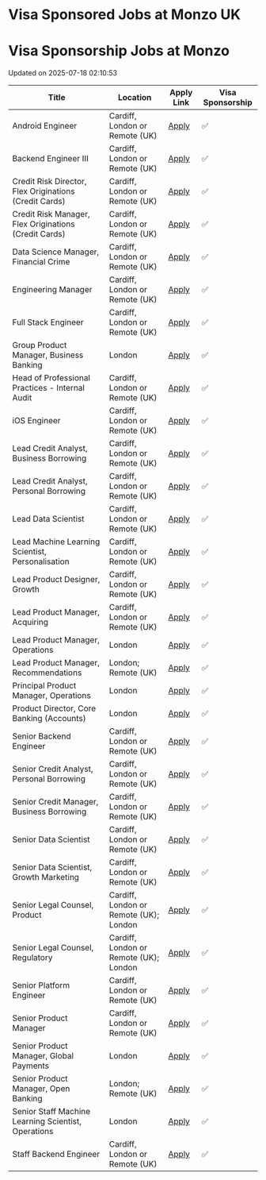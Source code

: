 # Visa Sponsored Jobs at Monzo UK



<!-- START OF JOB LISTINGS -->
# Visa Sponsorship Jobs at Monzo
Updated on 2025-07-18 02:10:53

| Title | Location | Apply Link | Visa Sponsorship |
|-------|----------|------------|------------------|
| Android Engineer | Cardiff, London or Remote (UK) | [Apply](https://job-boards.greenhouse.io/monzo/jobs/2578107) | ✅ |
| Backend Engineer III  | Cardiff, London or Remote (UK) | [Apply](https://job-boards.greenhouse.io/monzo/jobs/6635595) | ✅ |
| Credit Risk Director, Flex Originations (Credit Cards) | Cardiff, London or Remote (UK) | [Apply](https://job-boards.greenhouse.io/monzo/jobs/6893542) | ✅ |
| Credit Risk Manager, Flex Originations (Credit Cards) | Cardiff, London or Remote (UK) | [Apply](https://job-boards.greenhouse.io/monzo/jobs/6939370) | ✅ |
| Data Science Manager,  Financial Crime  | Cardiff, London or Remote (UK) | [Apply](https://job-boards.greenhouse.io/monzo/jobs/5758065) | ✅ |
| Engineering Manager | Cardiff, London or Remote (UK) | [Apply](https://job-boards.greenhouse.io/monzo/jobs/5018066) | ✅ |
| Full Stack Engineer | Cardiff, London or Remote (UK) | [Apply](https://job-boards.greenhouse.io/monzo/jobs/7061954) | ✅ |
| Group Product Manager, Business Banking | London | [Apply](https://job-boards.greenhouse.io/monzo/jobs/6428865) | ✅ |
| Head of Professional Practices - Internal Audit | Cardiff, London or Remote (UK) | [Apply](https://job-boards.greenhouse.io/monzo/jobs/6972679) | ✅ |
| iOS Engineer | Cardiff, London or Remote (UK) | [Apply](https://job-boards.greenhouse.io/monzo/jobs/2413515) | ✅ |
| Lead Credit Analyst, Business Borrowing | Cardiff, London or Remote (UK) | [Apply](https://job-boards.greenhouse.io/monzo/jobs/6758627) | ✅ |
| Lead Credit Analyst, Personal Borrowing  | Cardiff, London or Remote (UK) | [Apply](https://job-boards.greenhouse.io/monzo/jobs/6771228) | ✅ |
| Lead Data Scientist | Cardiff, London or Remote (UK) | [Apply](https://job-boards.greenhouse.io/monzo/jobs/6369658) | ✅ |
| Lead Machine Learning Scientist, Personalisation | Cardiff, London or Remote (UK) | [Apply](https://job-boards.greenhouse.io/monzo/jobs/6704489) | ✅ |
| Lead Product Designer, Growth | Cardiff, London or Remote (UK) | [Apply](https://job-boards.greenhouse.io/monzo/jobs/6939358) | ✅ |
| Lead Product Manager, Acquiring | Cardiff, London or Remote (UK) | [Apply](https://job-boards.greenhouse.io/monzo/jobs/7030801) | ✅ |
| Lead Product Manager, Operations | London | [Apply](https://job-boards.greenhouse.io/monzo/jobs/6457824) | ✅ |
| Lead Product Manager, Recommendations  | London; Remote (UK) | [Apply](https://job-boards.greenhouse.io/monzo/jobs/6451450) | ✅ |
| Principal Product Manager, Operations | London | [Apply](https://job-boards.greenhouse.io/monzo/jobs/5851147) | ✅ |
| Product Director, Core Banking (Accounts) | London | [Apply](https://job-boards.greenhouse.io/monzo/jobs/7029159) | ✅ |
| Senior Backend Engineer | Cardiff, London or Remote (UK) | [Apply](https://job-boards.greenhouse.io/monzo/jobs/6635837) | ✅ |
| Senior Credit Analyst, Personal Borrowing | Cardiff, London or Remote (UK) | [Apply](https://job-boards.greenhouse.io/monzo/jobs/6758614) | ✅ |
| Senior Credit Manager, Business Borrowing | Cardiff, London or Remote (UK) | [Apply](https://job-boards.greenhouse.io/monzo/jobs/6904498) | ✅ |
| Senior Data Scientist | Cardiff, London or Remote (UK) | [Apply](https://job-boards.greenhouse.io/monzo/jobs/6180814) | ✅ |
| Senior Data Scientist, Growth Marketing | Cardiff, London or Remote (UK) | [Apply](https://job-boards.greenhouse.io/monzo/jobs/6930501) | ✅ |
| Senior Legal Counsel, Product | Cardiff, London or Remote (UK); London | [Apply](https://job-boards.greenhouse.io/monzo/jobs/7077521) | ✅ |
| Senior Legal Counsel, Regulatory | Cardiff, London or Remote (UK); London | [Apply](https://job-boards.greenhouse.io/monzo/jobs/7077519) | ✅ |
| Senior Platform Engineer  | Cardiff, London or Remote (UK) | [Apply](https://job-boards.greenhouse.io/monzo/jobs/6699672) | ✅ |
| Senior Product Manager  | Cardiff, London or Remote (UK) | [Apply](https://job-boards.greenhouse.io/monzo/jobs/7014030) | ✅ |
| Senior Product Manager, Global Payments | London | [Apply](https://job-boards.greenhouse.io/monzo/jobs/6767221) | ✅ |
| Senior Product Manager, Open Banking | London; Remote (UK) | [Apply](https://job-boards.greenhouse.io/monzo/jobs/6646535) | ✅ |
| Senior Staff Machine Learning Scientist, Operations | London | [Apply](https://job-boards.greenhouse.io/monzo/jobs/6883842) | ✅ |
| Staff Backend Engineer  | Cardiff, London or Remote (UK) | [Apply](https://job-boards.greenhouse.io/monzo/jobs/6636147) | ✅ |
<!-- END OF JOB LISTINGS -->
